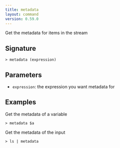 ```yaml
---
title: metadata
layout: command
version: 0.59.0
---
```


Get the metadata for items in the stream

## Signature

```> metadata (expression)```

## Parameters

 -  `expression`: the expression you want metadata for

## Examples

Get the metadata of a variable
```shell
> metadata $a
```

Get the metadata of the input
```shell
> ls | metadata
```

